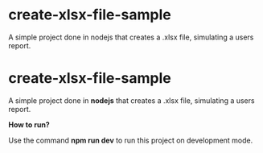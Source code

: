 # create-xlsx-file-sample
A simple project done in nodejs that creates a .xlsx file, simulating a users report.

<h1>create-xlsx-file-sample</h1>

A simple project done in **nodejs** that creates a .xlsx file, simulating a users report.

**How to run?**

Use the command **npm run dev** to run this project on development mode.
